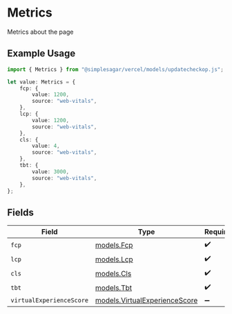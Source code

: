 # Metrics

Metrics about the page

## Example Usage

```typescript
import { Metrics } from "@simplesagar/vercel/models/updatecheckop.js";

let value: Metrics = {
    fcp: {
        value: 1200,
        source: "web-vitals",
    },
    lcp: {
        value: 1200,
        source: "web-vitals",
    },
    cls: {
        value: 4,
        source: "web-vitals",
    },
    tbt: {
        value: 3000,
        source: "web-vitals",
    },
};
```

## Fields

| Field                                                                | Type                                                                 | Required                                                             | Description                                                          |
| -------------------------------------------------------------------- | -------------------------------------------------------------------- | -------------------------------------------------------------------- | -------------------------------------------------------------------- |
| `fcp`                                                                | [models.Fcp](../models/fcp.md)                                       | :heavy_check_mark:                                                   | N/A                                                                  |
| `lcp`                                                                | [models.Lcp](../models/lcp.md)                                       | :heavy_check_mark:                                                   | N/A                                                                  |
| `cls`                                                                | [models.Cls](../models/cls.md)                                       | :heavy_check_mark:                                                   | N/A                                                                  |
| `tbt`                                                                | [models.Tbt](../models/tbt.md)                                       | :heavy_check_mark:                                                   | N/A                                                                  |
| `virtualExperienceScore`                                             | [models.VirtualExperienceScore](../models/virtualexperiencescore.md) | :heavy_minus_sign:                                                   | N/A                                                                  |